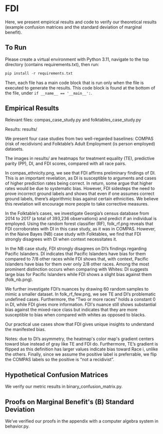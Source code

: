 # FDI

Here, we present empirical results and code to verify our theoretical results (example confusion matrices and 
the standard deviation of marginal benefit).

## To Run

Please create a virtual environment with Python 3.11, navigate to the top directory (contains requirements.txt), 
then run:
```python
pip install -r requirements.txt
```

Then, each file has a main code block that is run only when the file is executed to generate the results.
This code block is found at the bottom of the file, under ```if __name__ == '__main__':```.

## Empirical Results

Relevant files: compas_case_study.py and folktables_case_study.py

Results: results/

We present four case studies from two well-regarded baselines: COMPAS (risk of recidivism) and Folktable’s Adult Employment (is person employed) datasets. 

The images in results/ are heatmaps for treatment equality (TE), predictive parity (PP), DI, and FDI scores, compared with all race pairs.

In compas_ethnicity.png, we see that FDI affirms preliminary findings of DI. This is an important revelation, as DI is susceptible to arguments and cases of higher prediction rates being correct. In return, some argue that higher rates would be due to systematic bias. However, FDI sidesteps the need to prove incorrect ground labels and shows that even if one assumes correct ground labels, there’s algorithmic bias against certain ethnicities. We believe this revelation will encourage more people to take corrective measures.

In the Folktable’s cases, we investigate Georgia’s census database from 2014 to 2017 (a total of 393,236 observations) and predict if an individual is employed. Using the random forest classifier (RF), folk_rf.png reveals that FDI corroborates with DI in this case study, as it was in COMPAS. However, in the Naive Bayes (NB) case study with Folktables, we find that FDI strongly disagrees with DI when context necessitates it.

In the NB case study, FDI strongly disagrees on DI’s findings regarding Pacific Islanders. DI indicates that Pacific Islanders have bias for them compared to 7/8 other races while FDI shows that, with context, Pacific Islanders have bias for them over only 2/8 other races. Among the most prominent distinction occurs when comparing with Whites: DI suggests large bias for Pacific Islanders while FDI shows a slight bias against them (folk_nb.png).

We further investigate FDI’s nuances by drawing 60 random samples to mimic a smaller dataset. In folk_rf_few.png, we see TE and DI’s problematic undefined cases. Furthermore, the “Two or more races” holds a constant 0 in DI, while FDI gives more information. FDI's nuance still shows substantial bias against the mixed-race class but indicates that they are more susceptible to bias when compared with whites as opposed to blacks.

Our practical use cases show that FDI gives unique insights to understand the manifested bias. 

Notes: due to DI’s asymmetry, the heatmap's color map's gradient centers toward blue instead of gray like TE and FDI do. Furthermore, TE’s gradient is flipped as this definition has larger values indicate bias toward Race i, unlike the others. Finally, since we assume the positive label is preferrable, we flip the COMPAS labels so the positive is “not a recidivist”. 
## Hypothetical Confusion Matrices

We verify our metric results in binary_confusion_matrix.py.

## Proofs on Marginal Benefit's (B) Standard Deviation

We’ve verified our proofs in the appendix with a computer algebra system in behavior.py. 
